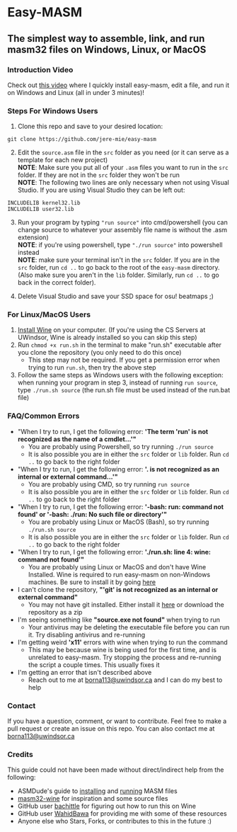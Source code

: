 # Easy-MASM
## The simplest way to assemble, link, and run masm32 files on Windows, Linux, or MacOS

### Introduction Video
Check out [this video](https://youtu.be/-pYwO4sTpxI) where I quickly install easy-masm, edit a file, and run it on Windows and Linux (all in under 3 minutes)!

### Steps For Windows Users
1. Clone this repo and save to your desired location:
```
git clone https://github.com/jere-mie/easy-masm
```

2. Edit the `source.asm` file in the `src` folder as you need (or it can serve as a template for each new project) \
**NOTE**: Make sure you put all of your `.asm` files you want to run in the `src` folder. If they are not in the `src` folder they won't be run \
**NOTE**: The following two lines are only necessary when not using Visual Studio. If you are using Visual Studio they can be left out:
```
INCLUDELIB kernel32.lib
INCLUDELIB user32.lib
```

3. Run your program by typing `"run source"` into cmd/powershell (you can change source to whatever your assembly file name is without the .asm extension) \
**NOTE**: if you're using powershell, type `"./run source"` into powershell instead \
**NOTE**: make sure your terminal isn't in the `src` folder. If you are in the `src` folder, run `cd ..` to go back to the root of the `easy-masm` directory. (Also make sure you aren't in the `lib` folder. Similarly, run `cd ..` to go back in the correct folder).

4. Delete Visual Studio and save your SSD space for osu! beatmaps ;)

### For Linux/MacOS Users
1. [Install Wine](https://www.winehq.org/) on your computer. (If you're using the CS Servers at UWindsor, Wine is already installed so you can skip this step)
2. Run `chmod +x run.sh` in the terminal to make "run.sh" executable after you clone the repository (you only need to do this once)
    * This step may not be required. If you get a permission error when trying to run `run.sh`, then try the above step
3. Follow the same steps as Windows users with the following exception: when running your program in step 3, instead of running `run source`, type `./run.sh source` (the run.sh file must be used instead of the run.bat file)

### FAQ/Common Errors
* "When I try to run, I get the following error: **'The term 'run' is not recognized as the name of a cmdlet...'"**
    * You are probably using Powershell, so try running `./run source`
    * It is also possible you are in either the `src` folder or `lib` folder. Run `cd ..` to go back to the right folder
* "When I try to run, I get the following error: **'. is not recognized as an internal or external command...'"**
    * You are probably using CMD, so try running `run source`
    * It is also possible you are in either the `src` folder or `lib` folder. Run `cd ..` to go back to the right folder
* "When I try to run, I get the following error: **'-bash: run: command not found' or '-bash: ./run: No such file or directory'"**
    * You are probably using Linux or MacOS (Bash), so try running `./run.sh source`
    * It is also possible you are in either the `src` folder or `lib` folder. Run `cd ..` to go back to the right folder
* "When I try to run, I get the following error: **'./run.sh: line 4: wine: command not found'"**
    * You are probably using Linux or MacOS and don't have Wine Installed. Wine is required to run easy-masm on non-Windows machines. Be sure to install it by going [here](https://www.winehq.org/)
* I can't clone the repository, **"'git' is not recognized as an internal or external command"**
    * You may not have git installed. Either install it [here](https://git-scm.com/downloads) or download the repository as a zip
* I'm seeing something like **"source.exe not found"** when trying to run
    * Your antivirus may be deleting the executable file before you can run it. Try disabling antivirus and re-running
* I'm getting weird **'x11'** errors with wine when trying to run the command
    * This may be because wine is being used for the first time, and is unrelated to easy-masm. Try stopping the process and re-running the script a couple times. This usually fixes it
* I'm getting an error that isn't described above
    * Reach out to me at borna113@uwindsor.ca and I can do my best to help

### Contact
If you have a question, comment, or want to contribute. Feel free to make a pull request or create an issue on this repo. You can also contact me at borna113@uwindsor.ca

### Credits
This guide could not have been made without direct/indirect help from the following:
* ASMDude's guide to [installing](https://asmdude.wordpress.com/2019/02/15/how-to-install-masm32-on-windows-10/) and [running](https://asmdude.wordpress.com/2019/02/14/how-to-compile-and-link-masm-on-windows-10/) MASM files
* [masm32-wine](https://github.com/olivatooo/masm32-wine) for inspiration and some source files
* GitHub user [bachittle](https://github.com/bachittle) for figuring out how to run this on Wine
* GitHub user [WahidBawa](https://github.com/WahidBawa) for providing me with some of these resources
* Anyone else who Stars, Forks, or contributes to this in the future :)